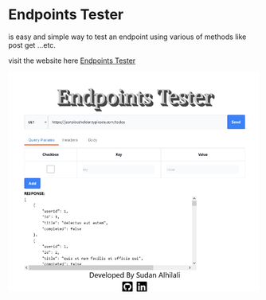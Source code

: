 # Endpoints Tester

is easy and simple way to test an endpoint using various of methods like post get ...etc.

visit the website here [Endpoints Tester](https://endpoints-tester.netlify.app/)

<img src="https://raw.githubusercontent.com/SudanAlhilali/endpoints-tester/main/src/screenshots/Screenshot%202022-08-18%20at%2015-29-39%20React%20App.png"/>
